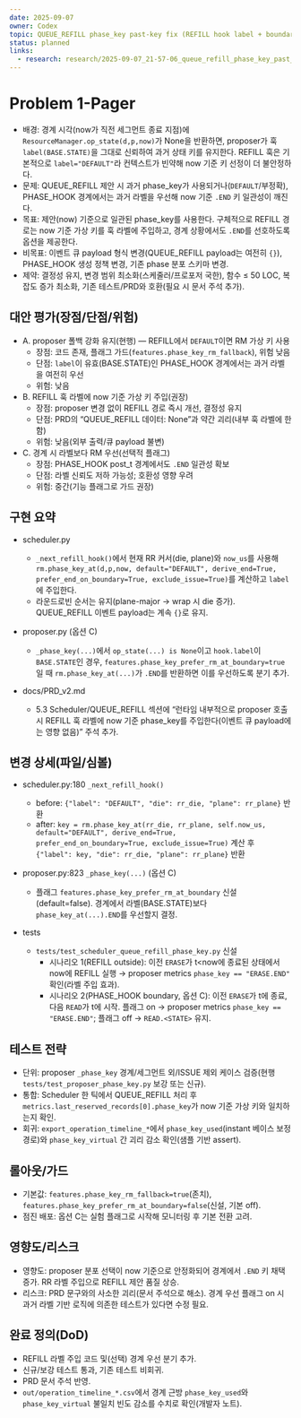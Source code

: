 ```yaml
---
date: 2025-09-07
owner: Codex
topic: QUEUE_REFILL phase_key past‑key fix (REFILL hook label + boundary preference)
status: planned
links:
  - research: research/2025-09-07_21-57-06_queue_refill_phase_key_past_key.md
---
```


# Problem 1-Pager

- 배경: 경계 시각(now가 직전 세그먼트 종료 지점)에 `ResourceManager.op_state(d,p,now)`가 None을 반환하면, proposer가 훅 `label(BASE.STATE)`을 그대로 신뢰하여 과거 상태 키를 유지한다. REFILL 훅은 기본적으로 `label="DEFAULT"`라 컨텍스트가 빈약해 now 기준 키 선정이 더 불안정하다.
- 문제: QUEUE_REFILL 제안 시 과거 phase_key가 사용되거나(`DEFAULT`/부정확), PHASE_HOOK 경계에서는 과거 라벨을 우선해 now 기준 `.END` 키 일관성이 깨진다.
- 목표: 제안(now) 기준으로 일관된 phase_key를 사용한다. 구체적으로 REFILL 경로는 now 기준 가상 키를 훅 라벨에 주입하고, 경계 상황에서도 `.END`를 선호하도록 옵션을 제공한다.
- 비목표: 이벤트 큐 payload 형식 변경(QUEUE_REFILL payload는 여전히 `{}`), PHASE_HOOK 생성 정책 변경, 기존 phase 분포 스키마 변경.
- 제약: 결정성 유지, 변경 범위 최소화(스케줄러/프로포저 국한), 함수 ≤ 50 LOC, 복잡도 증가 최소화, 기존 테스트/PRD와 호환(필요 시 문서 주석 추가).

## 대안 평가(장점/단점/위험)

- A. proposer 폴백 강화 유지(현행) — REFILL에서 `DEFAULT`이면 RM 가상 키 사용
  - 장점: 코드 존재, 플래그 가드(`features.phase_key_rm_fallback`), 위험 낮음
  - 단점: `label`이 유효(BASE.STATE)인 PHASE_HOOK 경계에서는 과거 라벨을 여전히 우선
  - 위험: 낮음
- B. REFILL 훅 라벨에 now 기준 가상 키 주입(권장)
  - 장점: proposer 변경 없이 REFILL 경로 즉시 개선, 결정성 유지
  - 단점: PRD의 “QUEUE_REFILL 데이터: None”과 약간 괴리(내부 훅 라벨에 한함)
  - 위험: 낮음(외부 출력/큐 payload 불변)
- C. 경계 시 라벨보다 RM 우선(선택적 플래그)
  - 장점: PHASE_HOOK post_t 경계에서도 `.END` 일관성 확보
  - 단점: 라벨 신뢰도 저하 가능성; 호환성 영향 우려
  - 위험: 중간(기능 플래그로 가드 권장)

## 구현 요약

- scheduler.py
  - `_next_refill_hook()`에서 현재 RR 커서(die, plane)와 `now_us`를 사용해 `rm.phase_key_at(d,p,now, default="DEFAULT", derive_end=True, prefer_end_on_boundary=True, exclude_issue=True)`를 계산하고 `label`에 주입한다.
  - 라운드로빈 순서는 유지(plane-major → wrap 시 die 증가). QUEUE_REFILL 이벤트 payload는 계속 `{}`로 유지.

- proposer.py (옵션 C)
  - `_phase_key(...)`에서 `op_state(...) is None`이고 `hook.label`이 `BASE.STATE`인 경우, `features.phase_key_prefer_rm_at_boundary=true`일 때 `rm.phase_key_at(...)`가 `.END`를 반환하면 이를 우선하도록 분기 추가.

- docs/PRD_v2.md
  - 5.3 Scheduler/QUEUE_REFILL 섹션에 “런타임 내부적으로 proposer 호출 시 REFILL 훅 라벨에 now 기준 phase_key를 주입한다(이벤트 큐 payload에는 영향 없음)” 주석 추가.

## 변경 상세(파일/심볼)

- scheduler.py:180 `_next_refill_hook()`
  - before: `{"label": "DEFAULT", "die": rr_die, "plane": rr_plane}` 반환
  - after: `key = rm.phase_key_at(rr_die, rr_plane, self.now_us, default="DEFAULT", derive_end=True, prefer_end_on_boundary=True, exclude_issue=True)` 계산 후 `{"label": key, "die": rr_die, "plane": rr_plane}` 반환

- proposer.py:823 `_phase_key(...)` (옵션 C)
  - 플래그 `features.phase_key_prefer_rm_at_boundary` 신설(default=false). 경계에서 라벨(BASE.STATE)보다 `phase_key_at(...).END`를 우선할지 결정.

- tests
  - `tests/test_scheduler_queue_refill_phase_key.py` 신설
    - 시나리오 1(REFILL outside): 이전 `ERASE`가 t<now에 종료된 상태에서 now에 REFILL 실행 → proposer metrics `phase_key == "ERASE.END"` 확인(라벨 주입 효과).
    - 시나리오 2(PHASE_HOOK boundary, 옵션 C): 이전 `ERASE`가 t에 종료, 다음 `READ`가 t에 시작. 플래그 on → proposer metrics `phase_key == "ERASE.END"`; 플래그 off → `READ.<STATE>` 유지.

## 테스트 전략

- 단위: proposer `_phase_key` 경계/세그먼트 외/ISSUE 제외 케이스 검증(현행 `tests/test_proposer_phase_key.py` 보강 또는 신규).
- 통합: Scheduler 한 틱에서 QUEUE_REFILL 처리 후 `metrics.last_reserved_records[0].phase_key`가 now 기준 가상 키와 일치하는지 확인.
- 회귀: `export_operation_timeline_*`에서 `phase_key_used`(instant 베이스 보정 경로)와 `phase_key_virtual` 간 괴리 감소 확인(샘플 기반 assert).

## 롤아웃/가드

- 기본값: `features.phase_key_rm_fallback=true`(존치), `features.phase_key_prefer_rm_at_boundary=false`(신설, 기본 off).
- 점진 배포: 옵션 C는 실험 플래그로 시작해 모니터링 후 기본 전환 고려.

## 영향도/리스크

- 영향도: proposer 분포 선택이 now 기준으로 안정화되어 경계에서 `.END` 키 채택 증가. RR 라벨 주입으로 REFILL 제안 품질 상승.
- 리스크: PRD 문구와의 사소한 괴리(문서 주석으로 해소). 경계 우선 플래그 on 시 과거 라벨 기반 로직에 의존한 테스트가 있다면 수정 필요.

## 완료 정의(DoD)

- REFILL 라벨 주입 코드 및(선택) 경계 우선 분기 추가.
- 신규/보강 테스트 통과, 기존 테스트 비회귀.
- PRD 문서 주석 반영.
- `out/operation_timeline_*.csv`에서 경계 근방 `phase_key_used`와 `phase_key_virtual` 불일치 빈도 감소를 수치로 확인(개발자 노트).

